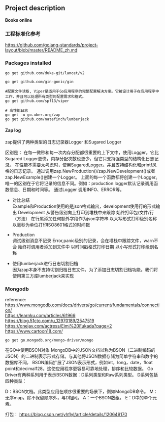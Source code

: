 ## Project description
**Books online** 

### 工程标准化参考
https://github.com/golang-standards/project-layout/blob/master/README_zh.md  

### Packages installed
```shell
go get github.com/duke-git/lancet/v2

go get github.com/gin-gonic/gin

#配置文件读取, Viper是适用于Go应用程序的完整配置解决方案。它被设计用于在应用程序中工作，并且可以处理所有类型的配置需求和格式。
go get github.com/spf13/viper

# 高性能日志
go get -u go.uber.org/zap
go get github.com/natefinch/lumberjack
```

#### Zap log
zap提供了两种类型的日志记录器Logger 和Sugared Logger

区别是：
在每一微秒和每一次内存分配都很重要的上下文中，使用Logger。它比Sugared Logger更快，内存分配次数也更少，但它只支持强类型的结构化日志记录。
在性能不需要太考虑时，使用SugaredLogger。并且支持结构化和printf风格的日志记录。
通过调用zap.NewProduction()/zap.NewDevelopment()或者zap.NewExample()创建一个Logger。
上面的每一个函数都将创建一个Logger。唯一的区别在于它将记录的信息不同。例如：production logger默认记录调用函数信息、日期和时间等。
通过Logger 调用INFO、ERROR等。
* 对比总结  
Example和Production使用的是json格式输出，development使用行的形式输出
Development
从警告级别向上打印到堆栈中来跟踪
始终打印包/文件/行（方法）
在行尾添加任何额外字段作为json字符串
以大写形式打印级别名称
以毫秒为单位打印ISO8601格式的时间戳

* Production  
调试级别消息不记录
Error,panic级别的记录，会在堆栈中跟踪文件，warn不会
始终将调用者添加到文件中
以时间戳格式打印日期
以小写形式打印级别名称

* 使用lumberjack进行日志切割归档  
因为zap本身不支持切割归档日志文件，为了添加日志切割归档功能，我们将使用第三方库lumberjack来实现

### Mongodb
reference: https://www.mongodb.com/docs/drivers/go/current/fundamentals/connection/  
https://learnku.com/articles/61966
https://blog.51cto.com/u_12970189/2547519
https://onejav.com/actress/Eimi%20Fukada?page=2
https://www.cartoon18.com/
```shell
go get go.mongodb.org/mongo-driver/mongo
```
在GO中使用BSON对象
MongoDB中的JSON文档以称为BSON（二进制编码的JSON）的二进制表示形式存储。与其他将JSON数据存储为简单字符串和数字的数据库不同，
BSON编码扩展了JSON表示形式，例如int，long，date，float point和decimal128。这使应用程序更容易可靠地处理，排序和比较数据。
Go Driver有两种系列用于表示BSON数据：D系列类型和Raw系列类型。
D系列包括四种类型：

D：BSON文档。此类型应用在顺序很重要的场景下，例如MongoDB命令。
M：无序map。除不保留顺序外，与D相同。
A：一个BSON数组。
E：D中的单个元素。

打包： https://blog.csdn.net/yhflyl/article/details/120649170